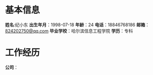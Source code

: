# 基本信息
**姓名**:纪小东
**出生年月**：1998-07-18
**年龄**：24
**电话**：18846768186
**邮箱**：824202750@qq.com
**毕业学校**：哈尔滨信息工程学院
**学历**：专科
# 工作经历
**公司**：
